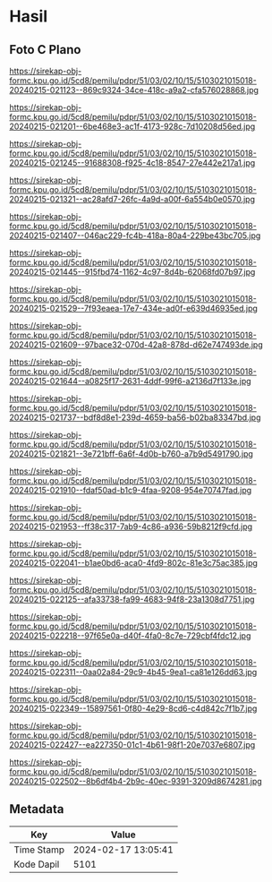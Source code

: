 # Hasil

## Foto C Plano

https://sirekap-obj-formc.kpu.go.id/5cd8/pemilu/pdpr/51/03/02/10/15/5103021015018-20240215-021123--869c9324-34ce-418c-a9a2-cfa576028868.jpg

https://sirekap-obj-formc.kpu.go.id/5cd8/pemilu/pdpr/51/03/02/10/15/5103021015018-20240215-021201--6be468e3-ac1f-4173-928c-7d10208d56ed.jpg

https://sirekap-obj-formc.kpu.go.id/5cd8/pemilu/pdpr/51/03/02/10/15/5103021015018-20240215-021245--91688308-f925-4c18-8547-27e442e217a1.jpg

https://sirekap-obj-formc.kpu.go.id/5cd8/pemilu/pdpr/51/03/02/10/15/5103021015018-20240215-021321--ac28afd7-26fc-4a9d-a00f-6a554b0e0570.jpg

https://sirekap-obj-formc.kpu.go.id/5cd8/pemilu/pdpr/51/03/02/10/15/5103021015018-20240215-021407--046ac229-fc4b-418a-80a4-229be43bc705.jpg

https://sirekap-obj-formc.kpu.go.id/5cd8/pemilu/pdpr/51/03/02/10/15/5103021015018-20240215-021445--915fbd74-1162-4c97-8d4b-62068fd07b97.jpg

https://sirekap-obj-formc.kpu.go.id/5cd8/pemilu/pdpr/51/03/02/10/15/5103021015018-20240215-021529--7f93eaea-17e7-434e-ad0f-e639d46935ed.jpg

https://sirekap-obj-formc.kpu.go.id/5cd8/pemilu/pdpr/51/03/02/10/15/5103021015018-20240215-021609--97bace32-070d-42a8-878d-d62e747493de.jpg

https://sirekap-obj-formc.kpu.go.id/5cd8/pemilu/pdpr/51/03/02/10/15/5103021015018-20240215-021644--a0825f17-2631-4ddf-99f6-a2136d7f133e.jpg

https://sirekap-obj-formc.kpu.go.id/5cd8/pemilu/pdpr/51/03/02/10/15/5103021015018-20240215-021737--bdf8d8e1-239d-4659-ba56-b02ba83347bd.jpg

https://sirekap-obj-formc.kpu.go.id/5cd8/pemilu/pdpr/51/03/02/10/15/5103021015018-20240215-021821--3e721bff-6a6f-4d0b-b760-a7b9d5491790.jpg

https://sirekap-obj-formc.kpu.go.id/5cd8/pemilu/pdpr/51/03/02/10/15/5103021015018-20240215-021910--fdaf50ad-b1c9-4faa-9208-954e70747fad.jpg

https://sirekap-obj-formc.kpu.go.id/5cd8/pemilu/pdpr/51/03/02/10/15/5103021015018-20240215-021953--ff38c317-7ab9-4c86-a936-59b8212f9cfd.jpg

https://sirekap-obj-formc.kpu.go.id/5cd8/pemilu/pdpr/51/03/02/10/15/5103021015018-20240215-022041--b1ae0bd6-aca0-4fd9-802c-81e3c75ac385.jpg

https://sirekap-obj-formc.kpu.go.id/5cd8/pemilu/pdpr/51/03/02/10/15/5103021015018-20240215-022125--afa33738-fa99-4683-94f8-23a1308d7751.jpg

https://sirekap-obj-formc.kpu.go.id/5cd8/pemilu/pdpr/51/03/02/10/15/5103021015018-20240215-022218--97f65e0a-d40f-4fa0-8c7e-729cbf4fdc12.jpg

https://sirekap-obj-formc.kpu.go.id/5cd8/pemilu/pdpr/51/03/02/10/15/5103021015018-20240215-022311--0aa02a84-29c9-4b45-9ea1-ca81e126dd63.jpg

https://sirekap-obj-formc.kpu.go.id/5cd8/pemilu/pdpr/51/03/02/10/15/5103021015018-20240215-022349--15897561-0f80-4e29-8cd6-c4d842c7f1b7.jpg

https://sirekap-obj-formc.kpu.go.id/5cd8/pemilu/pdpr/51/03/02/10/15/5103021015018-20240215-022427--ea227350-01c1-4b61-98f1-20e7037e6807.jpg

https://sirekap-obj-formc.kpu.go.id/5cd8/pemilu/pdpr/51/03/02/10/15/5103021015018-20240215-022502--8b6df4b4-2b9c-40ec-9391-3209d8674281.jpg


## Metadata

| Key        | Value               |
| ---------- | ------------------- |
| Time Stamp | 2024-02-17 13:05:41 |
| Kode Dapil | 5101                |



